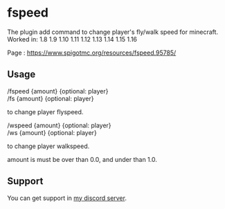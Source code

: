 # fspeed
The plugin add command to change player's fly/walk speed for minecraft.  
Worked in: 1.8 1.9 1.10 1.11 1.12 1.13 1.14 1.15 1.16

Page : https://www.spigotmc.org/resources/fspeed.95785/

## Usage 
/fspeed {amount} {optional: player}  
/fs {amount} {optional: player}

to change player flyspeed. 

/wspeed {amount} {optional: player}  
/ws {amount} {optional: player}

to change player walkspeed.

amount is must be over than 0.0, and under than 1.0.

## Support

You can get support in [my discord server](https://discord.gg/A8XtpJhHrV).
